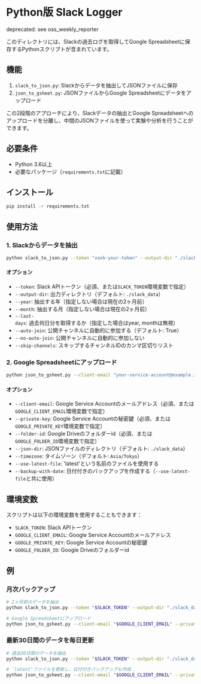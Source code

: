 # Python版 Slack Logger

deprecated: see oss_weekly_reporter

このディレクトリには、Slackの過去ログを取得してGoogle Spreadsheetに保存するPythonスクリプトが含まれています。

## 機能

1. `slack_to_json.py`: Slackからデータを抽出してJSONファイルに保存
2. `json_to_gsheet.py`: JSONファイルからGoogle Spreadsheetにデータをアップロード

この2段階のアプローチにより、Slackデータの抽出とGoogle Spreadsheetへのアップロードを分離し、中間のJSONファイルを使って実験や分析を行うことができます。

## 必要条件

- Python 3.6以上
- 必要なパッケージ（`requirements.txt`に記載）

## インストール

```bash
pip install -r requirements.txt
```

## 使用方法

### 1. Slackからデータを抽出

```bash
python slack_to_json.py --token "xoxb-your-token" --output-dir "./slack_data"
```

#### オプション

- `--token`: Slack APIトークン（必須、または`SLACK_TOKEN`環境変数で指定）
- `--output-dir`: 出力ディレクトリ（デフォルト: `./slack_data`）
- `--year`: 抽出する年（指定しない場合は現在の2ヶ月前）
- `--month`: 抽出する月（指定しない場合は現在の2ヶ月前）
- `--last-days`: 過去何日分を取得するか（指定した場合はyear, monthは無視）
- `--auto-join`: 公開チャンネルに自動的に参加する（デフォルト: True）
- `--no-auto-join`: 公開チャンネルに自動的に参加しない
- `--skip-channels`: スキップするチャンネルIDのカンマ区切りリスト

### 2. Google Spreadsheetにアップロード

```bash
python json_to_gsheet.py --client-email "your-service-account@example.iam.gserviceaccount.com" --private-key "your-private-key" --folder-id "your-folder-id" --json-dir "./slack_data"
```

#### オプション

- `--client-email`: Google Service Accountのメールアドレス（必須、または`GOOGLE_CLIENT_EMAIL`環境変数で指定）
- `--private-key`: Google Service Accountの秘密鍵（必須、または`GOOGLE_PRIVATE_KEY`環境変数で指定）
- `--folder-id`: Google Driveのフォルダーid（必須、または`GOOGLE_FOLDER_ID`環境変数で指定）
- `--json-dir`: JSONファイルのディレクトリ（デフォルト: `./slack_data`）
- `--timezone`: タイムゾーン（デフォルト: `Asia/Tokyo`）
- `--use-latest-file`: 'latest'という名前のファイルを使用する
- `--backup-with-date`: 日付付きのバックアップを作成する（`--use-latest-file`と共に使用）

## 環境変数

スクリプトは以下の環境変数を使用することもできます：

- `SLACK_TOKEN`: Slack APIトークン
- `GOOGLE_CLIENT_EMAIL`: Google Service Accountのメールアドレス
- `GOOGLE_PRIVATE_KEY`: Google Service Accountの秘密鍵
- `GOOGLE_FOLDER_ID`: Google Driveのフォルダーid

## 例

### 月次バックアップ

```bash
# 2ヶ月前のデータを抽出
python slack_to_json.py --token "$SLACK_TOKEN" --output-dir "./slack_data"

# Google Spreadsheetにアップロード
python json_to_gsheet.py --client-email "$GOOGLE_CLIENT_EMAIL" --private-key "$GOOGLE_PRIVATE_KEY" --folder-id "$GOOGLE_FOLDER_ID" --json-dir "./slack_data"
```

### 最新30日間のデータを毎日更新

```bash
# 過去30日間のデータを抽出
python slack_to_json.py --token "$SLACK_TOKEN" --output-dir "./slack_data_latest" --last-days 30

# 'latest'ファイルを更新し、日付付きバックアップも作成
python json_to_gsheet.py --client-email "$GOOGLE_CLIENT_EMAIL" --private-key "$GOOGLE_PRIVATE_KEY" --folder-id "$GOOGLE_FOLDER_ID" --json-dir "./slack_data_latest" --use-latest-file --backup-with-date
```

